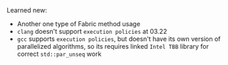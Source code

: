 Learned new:
* Another one type of Fabric method usage
* `clang` doesn't support `execution policies` at 03.22
* `gcc` supports `execution policies`, but doesn't have its own version of parallelized algorithms, 
  so its requires linked `Intel TBB` library for correct `std::par_unseq` work